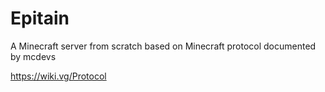 # Epitain
A Minecraft server from scratch based on Minecraft protocol documented by mcdevs

https://wiki.vg/Protocol
